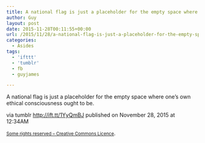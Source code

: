 ```yaml
---
title: A national flag is just a placeholder for the empty space where one’s own ethical consciousness…
author: Guy
layout: post
date: 2015-11-28T00:11:55+00:00
url: /2015/11/28/a-national-flag-is-just-a-placeholder-for-the-empty-space-where-ones-own-ethical-consciousness/
categories:
  - Asides
tags:
  - 'ifttt'
  - 'tumblr'
  - fb
  - guyjames

---
```

A national flag is just a placeholder for the empty space where one’s own ethical consciousness ought to be.

via tumblr http://ift.tt/1YyQmBJ published on November 28, 2015 at 12:34AM

<small><a href="http://ift.tt/1gAEAkt" target="_blank">Some rights reserved &#8211; Creative Commons Licence</a></small>.